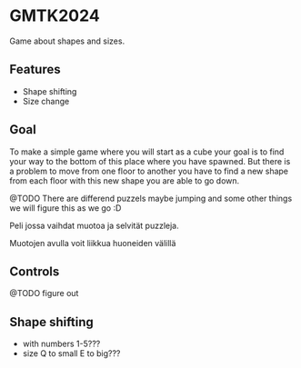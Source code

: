 # GMTK2024

Game about shapes and sizes.

## Features

- Shape shifting
- Size change

## Goal

To make a simple game where you will start as a cube your goal is to find your way to the bottom of this place where you have spawned.
But there is a problem to move from one floor to another you have to find a new shape from each floor with this new shape you are able to go down.

@TODO
There are differend puzzels maybe jumping and some other things we will figure this as we go :D


Peli jossa vaihdat muotoa ja selvität puzzleja.

Muotojen avulla voit liikkua huoneiden välillä 
## Controls

@TODO figure out
## Shape shifting
- with numbers 1-5???
- size Q to small E to  big???
